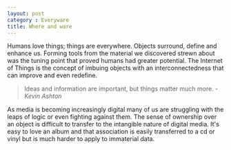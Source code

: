 ```yaml
---
layout: post
category : Everyware
title: Where and ware
---
```


Humans love things; things are everywhere. Objects surround, define and enhance us. Forming tools from the material we discovered strewn about was the tuning point that proved humans had greater potential. The Internet of Things is the concept of imbuing objects with an interconnectedness that can improve and even redefine.

> Ideas and information are important, but things matter much more. - *Kevin Ashton*

As media is becoming increasingly digital many of us are struggling with the leaps of logic or even fighting against them. The sense of ownership over an object is difficult to transfer to the intangible nature of digital media. It's easy to love an album and that association is easily transferred to a cd or vinyl but is much harder to apply to immaterial data.